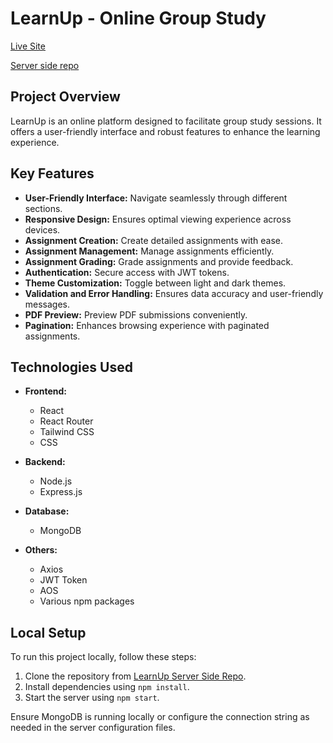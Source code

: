 # LearnUp - Online Group Study

[Live Site](https://assinment-11-d0881.web.app/)

[Server side repo](https://github.com/rakib3719/LearnUp-server-side)

## Project Overview
LearnUp is an online platform designed to facilitate group study sessions. It offers a user-friendly interface and robust features to enhance the learning experience.
## Key Features

- **User-Friendly Interface:** Navigate seamlessly through different sections.
- **Responsive Design:** Ensures optimal viewing experience across devices.
- **Assignment Creation:** Create detailed assignments with ease.
- **Assignment Management:** Manage assignments efficiently.
- **Assignment Grading:** Grade assignments and provide feedback.
- **Authentication:** Secure access with JWT tokens.
- **Theme Customization:** Toggle between light and dark themes.
- **Validation and Error Handling:** Ensures data accuracy and user-friendly messages.
- **PDF Preview:** Preview PDF submissions conveniently.
- **Pagination:** Enhances browsing experience with paginated assignments.

## Technologies Used

- **Frontend:**
  - React
  - React Router
  - Tailwind CSS
  - CSS

- **Backend:**
  - Node.js
  - Express.js

- **Database:**
  - MongoDB

- **Others:**
  - Axios
  - JWT Token
  - AOS
  - Various npm packages

## Local Setup

To run this project locally, follow these steps:
1. Clone the repository from [LearnUp Server Side Repo](https://github.com/rakib3719/LearnUp-server-side).
2. Install dependencies using `npm install`.
3. Start the server using `npm start`.

Ensure MongoDB is running locally or configure the connection string as needed in the server configuration files.

